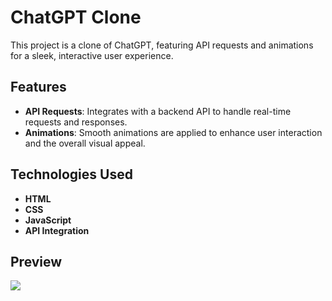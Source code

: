 # ChatGPT Clone

This project is a clone of ChatGPT, featuring API requests and animations for a sleek, interactive user experience.

## Features

- **API Requests**: Integrates with a backend API to handle real-time requests and responses.
- **Animations**: Smooth animations are applied to enhance user interaction and the overall visual appeal.

## Technologies Used

- **HTML**
- **CSS**
- **JavaScript**
- **API Integration**

## Preview

![](chatgpt.gif)



